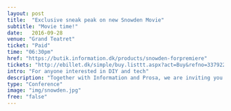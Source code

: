 ```yaml
---
layout: post
title:  "Exclusive sneak peak on new Snowden Movie"
subtitle: "Movie time!"
date:   2016-09-28
venue: "Grand Teatret"
ticket: "Paid"
time: "06:30pm"
href: "https://butik.information.dk/products/snowden-forpremiere"
tickets: "http://ebillet.dk/simple/buy.listtt.aspx?act=Buy&refno=337922&orgno=108&sysno=3"
intro: "For anyone interested in DIY and tech"
description: "Together with Information and Prosa, we are inviting you to the sneak peak on Oliver Stone's new movie on whistleblower Edward Snowden. Get tickets.. and popcorn!"
type: "Conference"
image: "img/snowden.jpg"
free: "false"
---
```

<!-- fill in the URL of your event host page if you haven't enough information for a detail page, so the event link won't point on the detail page at all -->
